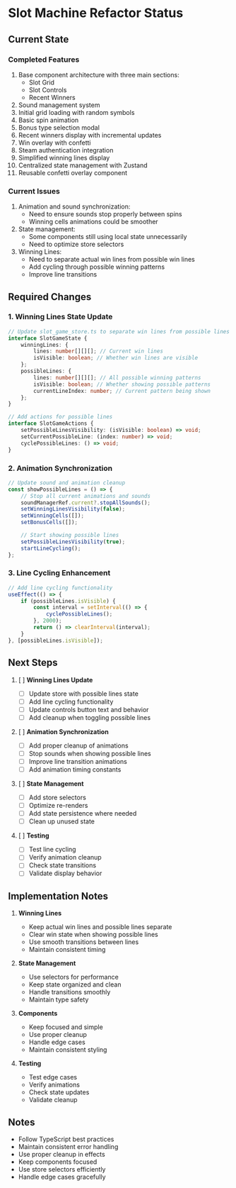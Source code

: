 # Slot Machine Refactor Status

## Current State

### Completed Features

1. Base component architecture with three main sections:
    - Slot Grid
    - Slot Controls
    - Recent Winners
2. Sound management system
3. Initial grid loading with random symbols
4. Basic spin animation
5. Bonus type selection modal
6. Recent winners display with incremental updates
7. Win overlay with confetti
8. Steam authentication integration
9. Simplified winning lines display
10. Centralized state management with Zustand
11. Reusable confetti overlay component

### Current Issues

1. Animation and sound synchronization:
    - Need to ensure sounds stop properly between spins
    - Winning cells animations could be smoother
2. State management:
    - Some components still using local state unnecessarily
    - Need to optimize store selectors
3. Winning Lines:
    - Need to separate actual win lines from possible win lines
    - Add cycling through possible winning patterns
    - Improve line transitions

## Required Changes

### 1. Winning Lines State Update

```typescript
// Update slot_game_store.ts to separate win lines from possible lines
interface SlotGameState {
    winningLines: {
        lines: number[][][]; // Current win lines
        isVisible: boolean; // Whether win lines are visible
    };
    possibleLines: {
        lines: number[][][]; // All possible winning patterns
        isVisible: boolean; // Whether showing possible patterns
        currentLineIndex: number; // Current pattern being shown
    };
}

// Add actions for possible lines
interface SlotGameActions {
    setPossibleLinesVisibility: (isVisible: boolean) => void;
    setCurrentPossibleLine: (index: number) => void;
    cyclePossibleLines: () => void;
}
```

### 2. Animation Synchronization

```typescript
// Update sound and animation cleanup
const showPossibleLines = () => {
    // Stop all current animations and sounds
    soundManagerRef.current?.stopAllSounds();
    setWinningLinesVisibility(false);
    setWinningCells([]);
    setBonusCells([]);

    // Start showing possible lines
    setPossibleLinesVisibility(true);
    startLineCycling();
};
```

### 3. Line Cycling Enhancement

```typescript
// Add line cycling functionality
useEffect(() => {
    if (possibleLines.isVisible) {
        const interval = setInterval(() => {
            cyclePossibleLines();
        }, 2000);
        return () => clearInterval(interval);
    }
}, [possibleLines.isVisible]);
```

## Next Steps

1. [ ] **Winning Lines Update**

    - [ ] Update store with possible lines state
    - [ ] Add line cycling functionality
    - [ ] Update controls button text and behavior
    - [ ] Add cleanup when toggling possible lines

2. [ ] **Animation Synchronization**

    - [ ] Add proper cleanup of animations
    - [ ] Stop sounds when showing possible lines
    - [ ] Improve line transition animations
    - [ ] Add animation timing constants

3. [ ] **State Management**

    - [ ] Add store selectors
    - [ ] Optimize re-renders
    - [ ] Add state persistence where needed
    - [ ] Clean up unused state

4. [ ] **Testing**
    - [ ] Test line cycling
    - [ ] Verify animation cleanup
    - [ ] Check state transitions
    - [ ] Validate display behavior

## Implementation Notes

1. **Winning Lines**

    - Keep actual win lines and possible lines separate
    - Clear win state when showing possible lines
    - Use smooth transitions between lines
    - Maintain consistent timing

2. **State Management**

    - Use selectors for performance
    - Keep state organized and clean
    - Handle transitions smoothly
    - Maintain type safety

3. **Components**

    - Keep focused and simple
    - Use proper cleanup
    - Handle edge cases
    - Maintain consistent styling

4. **Testing**
    - Test edge cases
    - Verify animations
    - Check state updates
    - Validate cleanup

## Notes

-   Follow TypeScript best practices
-   Maintain consistent error handling
-   Use proper cleanup in effects
-   Keep components focused
-   Use store selectors efficiently
-   Handle edge cases gracefully
